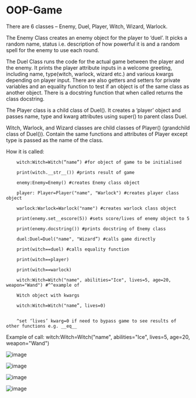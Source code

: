 # OOP-Game  
There are 6 classes – Enemy, Duel, Player, Witch, Wizard, Warlock.

The Enemy Class creates an enemy object for the player to ‘duel’. It picks a random name, status i.e. description of how powerful it is and a random spell for the enemy to use each round.

The Duel Class runs the code for the actual game between the player and the enemy. It prints the
player attribute inputs in a welcome greeting, including name, type(witch, warlock, wizard etc.) and
various kwargs depending on player input. There are also getters and setters for private variables
and an equality function to test if an object is of the same class as another object. There is a docstring function that when called returns the class docstring.

The Player class is a child class of Duel(). It creates a ‘player’ object and passes name, type and kwarg
attributes using super() to parent class Duel.

Witch, Warlock, and Wizard classes are child classes of Player() (grandchild class of Duel()). Contain
the same functions and attributes of Player except type is passed as the name of the class.

How it is called:

        witch:Witch=Witch(“name”) #for object of game to be initialised
        
        print(witch.__str__()) #prints result of game
        
        enemy:Enemy=Enemy() #creates Enemy class object
        
        player: Player=Player("name", "Warlock") #creates player class object
        
        warlock:Warlock=Warlock("name") #creates warlock class object
        
        print(enemy.set__escore(5)) #sets score/lives of enemy object to 5
        
        print(enemy.docstring()) #prints docstring of Enemy class
        
        duel:Duel=Duel("name", "Wizard”) #calls game directly
        
        print(witch==duel) #calls equality function
        
        print(witch==player)
        
        print(witch==warlock)
        
        witch:Witch=Witch("name", abilities="Ice", lives=5, age=20, weapon="Wand") #^^example of
        
        Witch object with kwargs
        
        witch:Witch=Witch("name”, lives=0)

        
        ^set ‘lives’ kwarg=0 if need to bypass game to see results of other functions e.g. __eq__


Example of call: witch:Witch=Witch("name", abilities="Ice", lives=5, age=20, weapon="Wand") 

![image](https://github.com/EimearKingston/OOP-Game/assets/144938447/d63ae142-7f40-4d3b-bd79-af16ef53cd34)


![image](https://github.com/EimearKingston/OOP-Game/assets/144938447/268ddeb8-10db-4dea-a110-ffb107e3ed88)  

![image](https://github.com/EimearKingston/OOP-Game/assets/144938447/72fe5328-e591-49aa-a4a2-c28406801332)  

![image](https://github.com/EimearKingston/OOP-Game/assets/144938447/493f45a7-36d8-4913-a1bf-b392ff4dbd7b)





        


